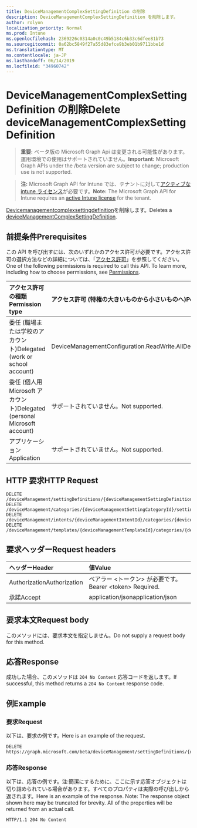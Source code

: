 ```yaml
---
title: DeviceManagementComplexSettingDefinition の削除
description: DeviceManagementComplexSettingDefinition を削除します。
author: rolyon
localization_priority: Normal
ms.prod: Intune
ms.openlocfilehash: 2369226c0314a0c0c49b5184c6b33c6dfee81b73
ms.sourcegitcommit: 0a62bc5849f27a55d83efce9b3eb01b9711bbe1d
ms.translationtype: MT
ms.contentlocale: ja-JP
ms.lasthandoff: 06/14/2019
ms.locfileid: "34960742"
---
```

# <a name="delete-devicemanagementcomplexsettingdefinition"></a><span data-ttu-id="ae55b-103">DeviceManagementComplexSettingDefinition の削除</span><span class="sxs-lookup"><span data-stu-id="ae55b-103">Delete deviceManagementComplexSettingDefinition</span></span>

> <span data-ttu-id="ae55b-104">**重要:** ベータ版の Microsoft Graph Api は変更される可能性があります。運用環境での使用はサポートされていません。</span><span class="sxs-lookup"><span data-stu-id="ae55b-104">**Important:** Microsoft Graph APIs under the /beta version are subject to change; production use is not supported.</span></span>

> <span data-ttu-id="ae55b-105">**注:** Microsoft Graph API for Intune では、テナントに対して[アクティブな intune ライセンス](https://go.microsoft.com/fwlink/?linkid=839381)が必要です。</span><span class="sxs-lookup"><span data-stu-id="ae55b-105">**Note:** The Microsoft Graph API for Intune requires an [active Intune license](https://go.microsoft.com/fwlink/?linkid=839381) for the tenant.</span></span>

<span data-ttu-id="ae55b-106">[Devicemanagementcomplexsettingdefinition](../resources/intune-deviceintent-devicemanagementcomplexsettingdefinition.md)を削除します。</span><span class="sxs-lookup"><span data-stu-id="ae55b-106">Deletes a [deviceManagementComplexSettingDefinition](../resources/intune-deviceintent-devicemanagementcomplexsettingdefinition.md).</span></span>

## <a name="prerequisites"></a><span data-ttu-id="ae55b-107">前提条件</span><span class="sxs-lookup"><span data-stu-id="ae55b-107">Prerequisites</span></span>
<span data-ttu-id="ae55b-p101">この API を呼び出すには、次のいずれかのアクセス許可が必要です。アクセス許可の選択方法などの詳細については、「[アクセス許可](/graph/permissions-reference)」を参照してください。</span><span class="sxs-lookup"><span data-stu-id="ae55b-p101">One of the following permissions is required to call this API. To learn more, including how to choose permissions, see [Permissions](/graph/permissions-reference).</span></span>

|<span data-ttu-id="ae55b-110">アクセス許可の種類</span><span class="sxs-lookup"><span data-stu-id="ae55b-110">Permission type</span></span>|<span data-ttu-id="ae55b-111">アクセス許可 (特権の大きいものから小さいものへ)</span><span class="sxs-lookup"><span data-stu-id="ae55b-111">Permissions (from most to least privileged)</span></span>|
|:---|:---|
|<span data-ttu-id="ae55b-112">委任 (職場または学校のアカウント)</span><span class="sxs-lookup"><span data-stu-id="ae55b-112">Delegated (work or school account)</span></span>|<span data-ttu-id="ae55b-113">DeviceManagementConfiguration.ReadWrite.All</span><span class="sxs-lookup"><span data-stu-id="ae55b-113">DeviceManagementConfiguration.ReadWrite.All</span></span>|
|<span data-ttu-id="ae55b-114">委任 (個人用 Microsoft アカウント)</span><span class="sxs-lookup"><span data-stu-id="ae55b-114">Delegated (personal Microsoft account)</span></span>|<span data-ttu-id="ae55b-115">サポートされていません。</span><span class="sxs-lookup"><span data-stu-id="ae55b-115">Not supported.</span></span>|
|<span data-ttu-id="ae55b-116">アプリケーション</span><span class="sxs-lookup"><span data-stu-id="ae55b-116">Application</span></span>|<span data-ttu-id="ae55b-117">サポートされていません。</span><span class="sxs-lookup"><span data-stu-id="ae55b-117">Not supported.</span></span>|

## <a name="http-request"></a><span data-ttu-id="ae55b-118">HTTP 要求</span><span class="sxs-lookup"><span data-stu-id="ae55b-118">HTTP Request</span></span>
<!-- {
  "blockType": "ignored"
}
-->
``` http
DELETE /deviceManagement/settingDefinitions/{deviceManagementSettingDefinitionId}
DELETE /deviceManagement/categories/{deviceManagementSettingCategoryId}/settingDefinitions/{deviceManagementSettingDefinitionId}
DELETE /deviceManagement/intents/{deviceManagementIntentId}/categories/{deviceManagementIntentSettingCategoryId}/settingDefinitions/{deviceManagementSettingDefinitionId}
DELETE /deviceManagement/templates/{deviceManagementTemplateId}/categories/{deviceManagementTemplateSettingCategoryId}/settingDefinitions/{deviceManagementSettingDefinitionId}
```

## <a name="request-headers"></a><span data-ttu-id="ae55b-119">要求ヘッダー</span><span class="sxs-lookup"><span data-stu-id="ae55b-119">Request headers</span></span>
|<span data-ttu-id="ae55b-120">ヘッダー</span><span class="sxs-lookup"><span data-stu-id="ae55b-120">Header</span></span>|<span data-ttu-id="ae55b-121">値</span><span class="sxs-lookup"><span data-stu-id="ae55b-121">Value</span></span>|
|:---|:---|
|<span data-ttu-id="ae55b-122">Authorization</span><span class="sxs-lookup"><span data-stu-id="ae55b-122">Authorization</span></span>|<span data-ttu-id="ae55b-123">ベアラー &lt;トークン&gt; が必要です。</span><span class="sxs-lookup"><span data-stu-id="ae55b-123">Bearer &lt;token&gt; Required.</span></span>|
|<span data-ttu-id="ae55b-124">承諾</span><span class="sxs-lookup"><span data-stu-id="ae55b-124">Accept</span></span>|<span data-ttu-id="ae55b-125">application/json</span><span class="sxs-lookup"><span data-stu-id="ae55b-125">application/json</span></span>|

## <a name="request-body"></a><span data-ttu-id="ae55b-126">要求本文</span><span class="sxs-lookup"><span data-stu-id="ae55b-126">Request body</span></span>
<span data-ttu-id="ae55b-127">このメソッドには、要求本文を指定しません。</span><span class="sxs-lookup"><span data-stu-id="ae55b-127">Do not supply a request body for this method.</span></span>

## <a name="response"></a><span data-ttu-id="ae55b-128">応答</span><span class="sxs-lookup"><span data-stu-id="ae55b-128">Response</span></span>
<span data-ttu-id="ae55b-129">成功した場合、このメソッドは `204 No Content` 応答コードを返します。</span><span class="sxs-lookup"><span data-stu-id="ae55b-129">If successful, this method returns a `204 No Content` response code.</span></span>

## <a name="example"></a><span data-ttu-id="ae55b-130">例</span><span class="sxs-lookup"><span data-stu-id="ae55b-130">Example</span></span>

### <a name="request"></a><span data-ttu-id="ae55b-131">要求</span><span class="sxs-lookup"><span data-stu-id="ae55b-131">Request</span></span>
<span data-ttu-id="ae55b-132">以下は、要求の例です。</span><span class="sxs-lookup"><span data-stu-id="ae55b-132">Here is an example of the request.</span></span>
``` http
DELETE https://graph.microsoft.com/beta/deviceManagement/settingDefinitions/{deviceManagementSettingDefinitionId}
```

### <a name="response"></a><span data-ttu-id="ae55b-133">応答</span><span class="sxs-lookup"><span data-stu-id="ae55b-133">Response</span></span>
<span data-ttu-id="ae55b-p102">以下は、応答の例です。注:簡潔にするために、ここに示す応答オブジェクトは切り詰められている場合があります。すべてのプロパティは実際の呼び出しから返されます。</span><span class="sxs-lookup"><span data-stu-id="ae55b-p102">Here is an example of the response. Note: The response object shown here may be truncated for brevity. All of the properties will be returned from an actual call.</span></span>
``` http
HTTP/1.1 204 No Content
```





